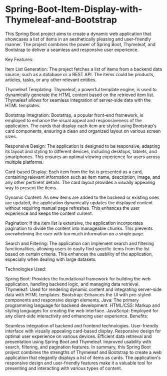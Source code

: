 # Spring-Boot-Item-Display-with-Thymeleaf-and-Bootstrap
This Spring Boot project aims to create a dynamic web application that showcases a list of items in an aesthetically pleasing and user-friendly manner. The project combines the power of Spring Boot, Thymeleaf, and Bootstrap to deliver a seamless and responsive user experience.

Key Features:

Item List Generation: The project fetches a list of items from a backend data source, such as a database or a REST API. The items could be products, articles, tasks, or any other relevant entities.

Thymeleaf Templating: Thymeleaf, a powerful template engine, is used to dynamically generate the HTML content based on the retrieved item list. Thymeleaf allows for seamless integration of server-side data with the HTML templates.

Bootstrap Integration: Bootstrap, a popular front-end framework, is employed to enhance the visual appeal and responsiveness of the application. The cards that display each item are styled using Bootstrap's card components, ensuring a clean and organized layout on various screen sizes.

Responsive Design: The application is designed to be responsive, adapting its layout and styling to different devices, including desktops, tablets, and smartphones. This ensures an optimal viewing experience for users across multiple platforms.

Card-based Display: Each item from the list is presented as a card, containing relevant information such as item name, description, image, and any other pertinent details. The card layout provides a visually appealing way to present the items.

Dynamic Content: As new items are added to the backend or existing ones are updated, the application dynamically updates the displayed content without requiring manual page refreshes. This enhances the user experience and keeps the content current.

Pagination: If the item list is extensive, the application incorporates pagination to divide the content into manageable chunks. This prevents overwhelming the user with too much information on a single page.

Search and Filtering: The application can implement search and filtering functionalities, allowing users to easily find specific items from the list based on certain criteria. This enhances the usability of the application, especially when dealing with large datasets.

Technologies Used:

Spring Boot: Provides the foundational framework for building the web application, handling backend logic, and managing data retrieval.
Thymeleaf: Used for rendering dynamic content and integrating server-side data with HTML templates.
Bootstrap: Enhances the UI with pre-styled components and responsive design elements.
Java: The primary programming language for backend development.
HTML/CSS: Markup and styling languages for creating the web interface.
JavaScript: Employed for any client-side interactivity and enhancing user experience.
Benefits:

Seamless integration of backend and frontend technologies.
User-friendly interface with visually appealing card-based display.
Responsive design for optimal user experience on various devices.
Efficient data retrieval and presentation using Spring Boot and Thymeleaf.
Improved usability with search, filtering, and pagination features.
In summary, this Spring Boot project combines the strengths of Thymeleaf and Bootstrap to create a web application that elegantly displays a list of items as cards. The application's responsive design and user-friendly features make it a valuable tool for presenting and interacting with various types of content.




